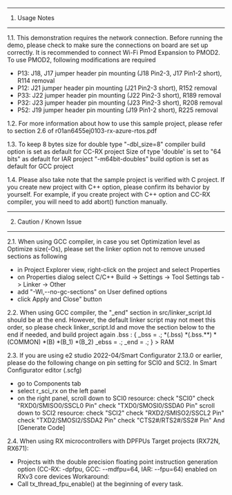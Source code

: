 ---------------
1. Usage Notes
---------------
1.1. This demonstration requires the network connection.
Before running the demo, please check to make sure the connections on board are set up correctly.
It is recommended to connect Wi-Fi Pmod Expansion to PMOD2.
To use PMOD2, following modifications are required
- P13: J18, J17 jumper header pin mounting (J18 Pin2-3, J17 Pin1-2 short), R114 removal
- P12: J21 jumper header pin mounting (J21 Pin2-3 short), R152 removal
- P33: J22 jumper header pin mounting (J22 Pin2-3 short), R189 removal
- P32: J23 jumper header pin mounting (J23 Pin2-3 short), R208 removal
- P52: J19 jumper header pin mounting (J19 Pin1-2 short), R225 removal

1.2. For more information about how to use this sample project, 
please refer to section 2.6 of r01an6455ej0103-rx-azure-rtos.pdf

1.3. To keep 8 bytes size for double type
 "-dbl_size=8" compiler build option is set as default for CC-RX project
 Size of type 'double' is set to "64 bits" as default for IAR project
 "-m64bit-doubles" build option is set as default for GCC project

1.4. Please also take note that the sample project is verified with C project.
If you create new project with C++ option, please confirm its behavior by yourself.
For example, if you create project with C++ option and CC-RX compiler, you will need to add abort() function manually.


------------------------
2. Caution / Known Issue
------------------------
2.1. When using GCC compiler, in case you set Optimization level as Optimize size(-Os), please set the linker option not to remove unused sections as following
- in Project Explorer view, right-click on the project and select Properties
- on Properties dialog select C/C++ Build -> Settings -> Tool Settings tab -> Linker -> Other
- add "-Wl,--no-gc-sections" on User defined options
- click Apply and Close" button

2.2. When using GCC compiler, the "_end" section in src/linker_script.ld should be at the end. However, the default linker script may not meet this order, so please check linker_script.ld and move the section below to the end if needed, and build project again
.bss :
{
	_bss = .;
	*(.bss)
	*(.bss.**)
	*(COMMON)
	*(B)
	*(B_1)
	*(B_2)
	_ebss = .;
	_end = .;
} > RAM

2.3. If you are using e2 studio 2022-04/Smart Configurator 2.13.0 or earlier, 
please do the following change on pin setting for SCI0 and SCI2.
In Smart Configurator editor (<projectname>.scfg)
- go to Components tab
- select r_sci_rx on the left panel
- on the right panel, 
  scroll down to SCI0 resource:
    check "SCI0"
    check "RXD0/SMISO0/SSCL0 Pin"
    check "TXD0/SMOSI0/SSDA0 Pin"
  scroll down to SCI2 resource:
    check "SCI2"
    check "RXD2/SMISO2/SSCL2 Pin"
    check "TXD2/SMOSI2/SSDA2 Pin"
    check "CTS2#/RTS2#/SS2# Pin"
And [Generate Code]

2.4. When using RX microcontrollers with DPFPUs
Target projects (RX72N, RX671):
- Projects with the double precision floating point instruction generation option (CC-RX: -dpfpu, GCC: --mdfpu=64, IAR: --fpu=64) enabled on RXv3 core devices
Workaround:
- Call tx_thread_fpu_enable() at the beginning of every task.